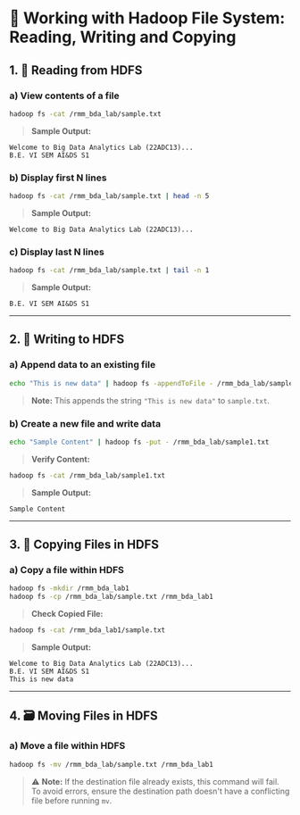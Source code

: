 

# 🧾 Working with Hadoop File System: Reading, Writing and Copying


## 1. 📖 Reading from HDFS

### a) View contents of a file  
```bash
hadoop fs -cat /rmm_bda_lab/sample.txt
```

> **Sample Output:**  
```
Welcome to Big Data Analytics Lab (22ADC13)...  
B.E. VI SEM AI&DS S1
```

### b) Display first N lines  
```bash
hadoop fs -cat /rmm_bda_lab/sample.txt | head -n 5
```

> **Sample Output:**  
```
Welcome to Big Data Analytics Lab (22ADC13)...
```

### c) Display last N lines  
```bash
hadoop fs -cat /rmm_bda_lab/sample.txt | tail -n 1
```

> **Sample Output:**  
```
B.E. VI SEM AI&DS S1
```

---

## 2. 📝 Writing to HDFS

### a) Append data to an existing file  
```bash
echo "This is new data" | hadoop fs -appendToFile - /rmm_bda_lab/sample.txt
```

> **Note:** This appends the string `"This is new data"` to `sample.txt`.

### b) Create a new file and write data  
```bash
echo "Sample Content" | hadoop fs -put - /rmm_bda_lab/sample1.txt
```

> **Verify Content:**  
```bash
hadoop fs -cat /rmm_bda_lab/sample1.txt
```

> **Sample Output:**  
```
Sample Content
```

---

## 3. 📁 Copying Files in HDFS

### a) Copy a file within HDFS  
```bash
hadoop fs -mkdir /rmm_bda_lab1
hadoop fs -cp /rmm_bda_lab/sample.txt /rmm_bda_lab1
```

> **Check Copied File:**  
```bash
hadoop fs -cat /rmm_bda_lab1/sample.txt
```

> **Sample Output:**  
```
Welcome to Big Data Analytics Lab (22ADC13)...  
B.E. VI SEM AI&DS S1  
This is new data
```

---

## 4. 🗃️ Moving Files in HDFS

### a) Move a file within HDFS  
```bash
hadoop fs -mv /rmm_bda_lab/sample.txt /rmm_bda_lab1
```

> ⚠️ **Note:** If the destination file already exists, this command will fail.  
> To avoid errors, ensure the destination path doesn't have a conflicting file before running `mv`.
